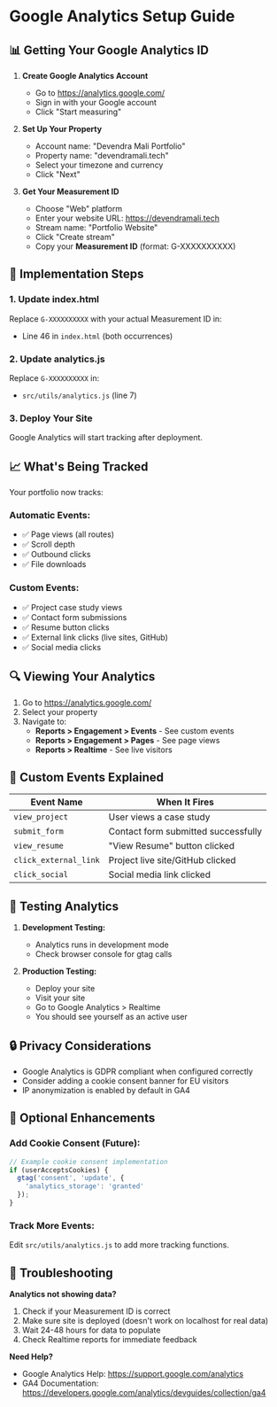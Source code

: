 # Google Analytics Setup Guide

## 📊 Getting Your Google Analytics ID

1. **Create Google Analytics Account**
   - Go to https://analytics.google.com/
   - Sign in with your Google account
   - Click "Start measuring"

2. **Set Up Your Property**
   - Account name: "Devendra Mali Portfolio"
   - Property name: "devendramali.tech"
   - Select your timezone and currency
   - Click "Next"

3. **Get Your Measurement ID**
   - Choose "Web" platform
   - Enter your website URL: https://devendramali.tech
   - Stream name: "Portfolio Website"
   - Click "Create stream"
   - Copy your **Measurement ID** (format: G-XXXXXXXXXX)

## 🔧 Implementation Steps

### 1. Update index.html
Replace `G-XXXXXXXXXX` with your actual Measurement ID in:
- Line 46 in `index.html` (both occurrences)

### 2. Update analytics.js
Replace `G-XXXXXXXXXX` in:
- `src/utils/analytics.js` (line 7)

### 3. Deploy Your Site
Google Analytics will start tracking after deployment.

## 📈 What's Being Tracked

Your portfolio now tracks:

### **Automatic Events:**
- ✅ Page views (all routes)
- ✅ Scroll depth
- ✅ Outbound clicks
- ✅ File downloads

### **Custom Events:**
- ✅ Project case study views
- ✅ Contact form submissions
- ✅ Resume button clicks
- ✅ External link clicks (live sites, GitHub)
- ✅ Social media clicks

## 🔍 Viewing Your Analytics

1. Go to https://analytics.google.com/
2. Select your property
3. Navigate to:
   - **Reports > Engagement > Events** - See custom events
   - **Reports > Engagement > Pages** - See page views
   - **Reports > Realtime** - See live visitors

## 🎯 Custom Events Explained

| Event Name | When It Fires |
|-----------|---------------|
| `view_project` | User views a case study |
| `submit_form` | Contact form submitted successfully |
| `view_resume` | "View Resume" button clicked |
| `click_external_link` | Project live site/GitHub clicked |
| `click_social` | Social media link clicked |

## 🚀 Testing Analytics

1. **Development Testing:**
   - Analytics runs in development mode
   - Check browser console for gtag calls

2. **Production Testing:**
   - Deploy your site
   - Visit your site
   - Go to Google Analytics > Realtime
   - You should see yourself as an active user

## 🔒 Privacy Considerations

- Google Analytics is GDPR compliant when configured correctly
- Consider adding a cookie consent banner for EU visitors
- IP anonymization is enabled by default in GA4

## 📝 Optional Enhancements

### Add Cookie Consent (Future):
```javascript
// Example cookie consent implementation
if (userAcceptsCookies) {
  gtag('consent', 'update', {
    'analytics_storage': 'granted'
  });
}
```

### Track More Events:
Edit `src/utils/analytics.js` to add more tracking functions.

## 🐛 Troubleshooting

**Analytics not showing data?**
1. Check if your Measurement ID is correct
2. Make sure site is deployed (doesn't work on localhost for real data)
3. Wait 24-48 hours for data to populate
4. Check Realtime reports for immediate feedback

**Need Help?**
- Google Analytics Help: https://support.google.com/analytics
- GA4 Documentation: https://developers.google.com/analytics/devguides/collection/ga4
